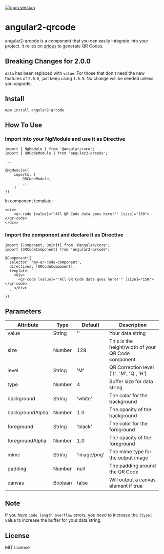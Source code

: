 [![npm version](https://badge.fury.io/js/angular2-qrcode.svg)](https://badge.fury.io/js/angular2-qrcode)
# angular2-qrcode
angular2-qrcode is a component that you can easily integrate into your project. It relies on [qrious](https://github.com/neocotic/qrious) to generate QR Codes.

## Breaking Changes for 2.0.0

`data` has been replaced with `value`. For those that don't need the new features of `2.0.0`, just keep using `1.0.5`. No change will be needed unless you upgrade.

## Install
    
    npm install angular2-qrcode

## How To Use

### Import into your NgModule and use it as Directive

```
import { NgModule } from '@angular/core';
import { QRCodeModule } from 'angular2-qrcode';

...

@NgModule({
    imports: [
        QRCodeModule,
        ...
    ]
})
```

In component template:
```
<div>
    <qr-code [value]="'All QR Code data goes here!'" [size]="150"></qr-code>
</div>
```

### Import the component and declare it as Directive

```
import {Component, OnInit} from '@angular/core';
import {QRCodeComponent} from 'angular2-qrcode';

@Component({
  selector: 'my-qr-code-component',
  directives: [QRCodeComponent],
  template: `
    <div>
      <qr-code [value]="'All QR Code data goes here!'" [size]="150"></qr-code>
    </div>
  `
})
```

## Parameters

| Attribute        | Type           | Default | Description  |
| ------------- |-------------| -----|------------|
| value      | String | '' | Your data string |
| size      | Number | 128     | This is the height/width of your QR Code component |
| level | String | 'M'    | QR Correction level ('L', 'M', 'Q', 'H') |
| type | Number | 4 | Buffer size for data string |
| background | String | 'white' | The color for the background |
| backgroundAlpha | Number | 1.0 | The opacity of the background |
| foreground | String | 'black' | The color for the foreground |
| foregroundAlpha | Number | 1.0 | The opacity of the foreground |
| mime | String | 'image/png' | The mime type for the output image |
| padding | Number | null | The padding around the QR Code |
| canvas | Boolean | false | Will output a canvas element if true |

## Note

If you have `code length overflow` errors, you need to increase the `[type]` value to increase the buffer for your data string.

## License
MIT License
